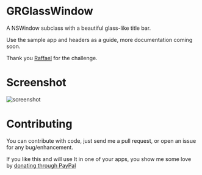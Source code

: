 GRGlassWindow
=============

A NSWindow subclass with a beautiful glass-like title bar.

Use the sample app and headers as a guide, more documentation coming soon.

Thank you [Raffael](https://github.com/raffael) for the challenge.

Screenshot
==========

![screenshot](https://raw.github.com/insidegui/GRGlassWindow/master/glass_screenshot_1.png)

Contributing
============

You can contribute with code, just send me a pull request, or open an issue for any bug/enhancement.

If you like this and will use It in one of your apps, you show me some love by [donating through PayPal](https://www.paypal.com/cgi-bin/webscr?cmd=_donations&business=386Y2DFSN5X94&lc=BR&item_name=Guilherme%20Rambo&item_number=1001&currency_code=USD&bn=PP%2dDonationsBF%3abtn_donate_LG%2egif%3aNonHosted)